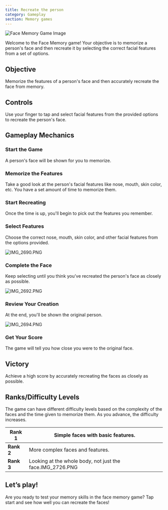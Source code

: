 ```yaml
---
title: Recreate the person
category: Gameplay
section: Memory games
---
```

![Face Memory Game Image](https://help.studycat.com/hc/article_attachments/34824961331481)

Welcome to the Face Memory game! Your objective is to memorize a person's face and then recreate it by selecting the correct facial features from a set of options.

Objective
---------

Memorize the features of a person's face and then accurately recreate the face from memory.

Controls
--------

Use your finger to tap and select facial features from the provided options to recreate the person's face.

Gameplay Mechanics
------------------

### Start the Game

A person's face will be shown for you to memorize.

### Memorize the Features

Take a good look at the person's facial features like nose, mouth, skin color, etc. You have a set amount of time to memorize them.

### Start Recreating

Once the time is up, you'll begin to pick out the features you remember.

### Select Features

Choose the correct nose, mouth, skin color, and other facial features from the options provided.

![IMG_2690.PNG](https://help.studycat.com/hc/article_attachments/34824961340697)

### Complete the Face

Keep selecting until you think you’ve recreated the person's face as closely as possible.

![IMG_2692.PNG](https://help.studycat.com/hc/article_attachments/34824961345177)

### Review Your Creation

At the end, you'll be shown the original person.

![IMG_2694.PNG](https://help.studycat.com/hc/article_attachments/34824961349017)

### Get Your Score

The game will tell you how close you were to the original face.

Victory
-------

Achieve a high score by accurately recreating the faces as closely as possible.

Ranks/Difficulty Levels
-----------------------

The game can have different difficulty levels based on the complexity of the faces and the time given to memorize them. As you advance, the difficulty increases.

| **Rank 1** | Simple faces with basic features. |
| --- | --- |
| **Rank 2** | More complex faces and features. |
| **Rank 3** | Looking at the whole body, not just the face.IMG_2726.PNG |

Let’s play!
-----------

Are you ready to test your memory skills in the face memory game? Tap start and see how well you can recreate the faces!